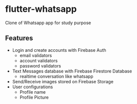 # flutter-whatsapp
Clone of Whatsapp app for study purpose

## Features

* Login and create accounts with Firebase Auth
  * email validators 
  * account validators
  * password validators
* Text Messages database with Firebase Firestore Database
  * realtime conversation like whatsapp
* Send/Receive images stored on Firebase Storage
* User configurations
  * Profile name
  * Profile Picture 
